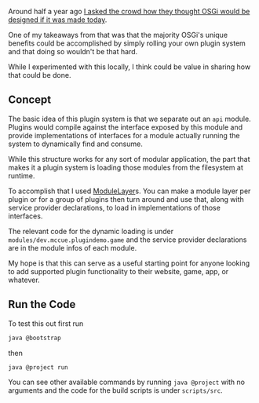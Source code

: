 Around half a year ago [I asked the crowd how they thought OSGi would be designed if it was made today](https://www.reddit.com/r/java/s/zcVdyGMBF9).

One of my takeaways from that was that the majority OSGi's unique benefits could be accomplished by simply rolling
your own plugin system and that doing so wouldn't be that hard.

While I experimented with this locally, I think could be value in 
sharing how that could be done.

## Concept

The basic idea of this plugin system is that we separate out an `api` module.
Plugins would compile against the interface exposed by this module and provide
implementations of interfaces for a module actually running the system to
dynamically find and consume.

While this structure works for any sort of modular application, the part
that makes it a plugin system is loading those modules from the filesystem at
runtime.

To accomplish that I used [ModuleLayer](https://docs.oracle.com/javase/22/docs/api/java/lang/ModuleLayer.html)s.
You can make a module layer per plugin or for a group of plugins then turn around
and use that, along with service provider declarations, to load in implementations 
of those interfaces.

The relevant code for the dynamic loading is under `modules/dev.mccue.plugindemo.game`
and the service provider declarations are in the module infos of each module.

My hope is that this can serve as a useful starting point for anyone looking
to add supported plugin functionality to their website, game, app, or whatever.

## Run the Code

To test this out first run

```bash 
java @bootstrap
```

then 

```bash 
java @project run
```

You can see other available commands by running `java @project` with no arguments
and the code for the build scripts is under `scripts/src`.